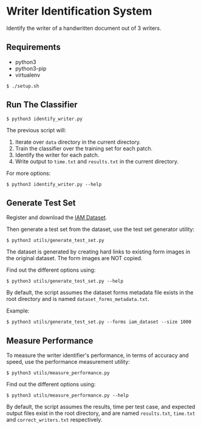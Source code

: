 # Writer Identification System
Identify the writer of a handwritten document out of 3 writers.

## Requirements
- python3
- python3-pip
- virtualenv

```
$ ./setup.sh
```

## Run The Classifier
```
$ python3 identify_writer.py
```
The previous script will:
1. Iterate over `data` directory in the current directory.
2. Train the classifier over the training set for each patch.
3. Identify the writer for each patch.
4. Write output to `time.txt` and `results.txt` in the current directory.

For more options:
```
$ python3 identify_writer.py --help
```

## Generate Test Set
Register and download the [IAM Dataset](https://fki.tic.heia-fr.ch/databases/iam-handwriting-database).

Then generate a test set from the dataset, use the test set generator utility:

```
$ python3 utils/generate_test_set.py
```

The dataset is generated by creating hard links to existing form images in the original dataset.
The form images are NOT copied.

Find out the different options using:

```
$ python3 utils/generate_test_set.py --help
```

By default, the script assumes the dataset forms metadata file exists in the root directory 
and is named `dataset_forms_metadata.txt`.

Example:

```
$ python3 utils/generate_test_set.py --forms iam_dataset --size 1000
```

## Measure Performance

To measure the writer identifier's performance, in terms of accuracy and speed, use the performance measurement utility:

```
$ python3 utils/measure_performance.py
```

Find out the different options using:

```
$ python3 utils/measure_performance.py --help
```

By default, the script assumes the results, time per test case, and expected output files exist in the root directory, 
and are named `results.txt`, `time.txt` and `correct_writers.txt` respectively.
